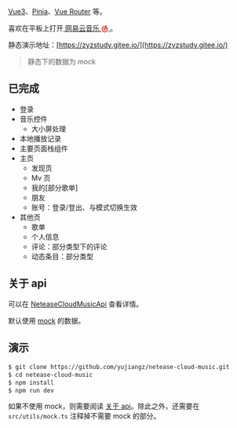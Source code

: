 

[Vue3](https://cn.vuejs.org/)、[Pinia](https://pinia.web3doc.top/)、[Vue Router](https://router.vuejs.org/zh/) 等。

喜欢在平板上打开<a href="https://music.163.com/" title="网易云音乐官网">
网易云音乐
<img src="public/netease-cloud-music.svg" style="display:inline-block; height: 1em;vertical-align:middle;" />
</a>。

静态演示地址：[https://zyzstudy.gitee.io/](https://zyzstudy.gitee.io/)

> 静态下的数据为 mock

## 已完成

- 登录
- 音乐控件
  - 大小屏处理
- 本地播放记录
- 主要页面栈组件
- 主页
  - 发现页
  - Mv 页
  - 我的[部分歌单]
  - 朋友
  - 账号：登录/登出、与模式切换生效
- 其他页
  - 歌单
  - 个人信息
  - 评论：部分类型下的评论
  - 动态条目：部分类型

## 关于 api

可以在 [NeteaseCloudMusicApi](https://github.com/Binaryify/NeteaseCloudMusicApi) 查看详情。

默认使用 [mock](http://mockjs.com/) 的数据。

## 演示

```shell
$ git clone https://github.com/yujiangz/netease-cloud-music.git
$ cd netease-cloud-music
$ npm install
$ npm run dev
```

如果不使用 mock，则需要阅读 [关于 api](#关于-api)。除此之外，还需要在 `src/utils/mock.ts` 注释掉不需要 mock 的部分。
